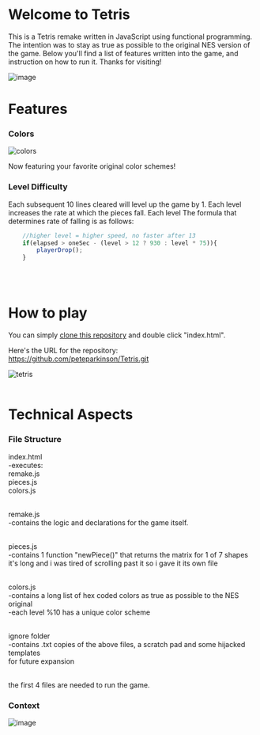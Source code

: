 # Welcome to Tetris

This is a Tetris remake written in JavaScript using functional programming.
The intention was to stay as true as possible to the original NES version of the game.
Below you'll find a list of features written into the game, and instruction on how to run it.
Thanks for visiting!


![image](https://user-images.githubusercontent.com/43157092/49668248-76f91680-fa55-11e8-85a9-fcf663fcb544.png)

# Features

### Colors
![colors](https://user-images.githubusercontent.com/43157092/95473533-366ccb80-0952-11eb-8423-b93021e78f23.jpg)

Now featuring your favorite original color schemes!


### Level Difficulty
Each subsequent 10 lines cleared will level up the game by 1.  Each level increases the rate at which the pieces fall.
Each level The formula that determines rate of falling is as follows:

```javascript
    //higher level = higher speed, no faster after 13
    if(elapsed > oneSec - (level > 12 ? 930 : level * 75)){
        playerDrop();
    }
```
<br><br>
# How to play
You can simply [clone this repository](https://docs.github.com/en/free-pro-team@latest/github/creating-cloning-and-archiving-repositories/cloning-a-repository "Clone Repository Tutorial") and double click "index.html".

Here's the URL for the repository: https://github.com/peteparkinson/Tetris.git

 ![tetris](https://user-images.githubusercontent.com/43157092/95485981-6f13a180-0960-11eb-8cf6-88b8e6d57994.jpg)
<br><br>

# Technical Aspects

### File Structure
index.html<br>
  -executes:<br>
    remake.js<br>
    pieces.js<br>
    colors.js<br><br>
    
remake.js<br>
  -contains the logic and declarations for the game itself.<br><br>
  
pieces.js<br>
  -contains 1 function "newPiece()" that returns the matrix for 1 of 7 shapes<br>
   it's long and i was tired of scrolling past it so i gave it its own file<br><br>
  
colors.js<br>
  -contains a long list of hex coded colors as true as possible to the NES original<br>
  -each level %10 has a unique color scheme<br><br>

ignore folder<br>
  -contains .txt copies of the above files, a scratch pad and some hijacked templates<br>
   for future expansion<br><br>
   
the first 4 files are needed to run the game.


### Context

![image](https://user-images.githubusercontent.com/43157092/49668352-baec1b80-fa55-11e8-89a0-861f134662ec.png)

